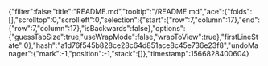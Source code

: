 {"filter":false,"title":"README.md","tooltip":"/README.md","ace":{"folds":[],"scrolltop":0,"scrollleft":0,"selection":{"start":{"row":7,"column":17},"end":{"row":7,"column":17},"isBackwards":false},"options":{"guessTabSize":true,"useWrapMode":false,"wrapToView":true},"firstLineState":0},"hash":"a1d76f545b828ce28c64d851ace8c45e736e23f8","undoManager":{"mark":-1,"position":-1,"stack":[]},"timestamp":1566828400604}